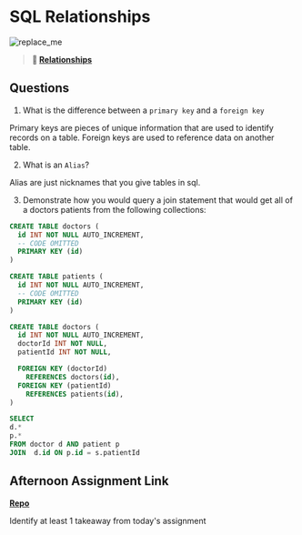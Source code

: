 # SQL Relationships

![replace_me](https://codeworks.blob.core.windows.net/public/assets/img/illustrations/placeholder.svg)

> **📖 [Relationships](https://codeworksacademy.com/fs-student-guide/resources/wk11/02-MySQL-Relationships)**

## Questions

1. What is the difference between a `primary key` and a `foreign key`

Primary keys are pieces of unique information that are used to identify records on a table. Foreign keys are used to reference data on another table.

2. What is an `Alias`?

Alias are just nicknames that you give tables in sql. 

3. Demonstrate how you would query a join statement that would get all of a doctors patients from the following collections:

```SQL
CREATE TABLE doctors (
  id INT NOT NULL AUTO_INCREMENT,
  -- CODE OMITTED
  PRIMARY KEY (id)
)

CREATE TABLE patients (
  id INT NOT NULL AUTO_INCREMENT,
  -- CODE OMITTED
  PRIMARY KEY (id)
)

CREATE TABLE doctors (
  id INT NOT NULL AUTO_INCREMENT,
  doctorId INT NOT NULL,
  patientId INT NOT NULL,

  FOREIGN KEY (doctorId)
    REFERENCES doctors(id),
  FOREIGN KEY (patientId)
    REFERENCES patients(id),
)

SELECT 
d.*
p.*
FROM doctor d AND patient p
JOIN  d.id ON p.id = s.patientId

```

## Afternoon Assignment Link

**[Repo](https://github.com/garrett-adamss/<ASSIGNMENT_REPO>)**

Identify at least 1 takeaway from today's assignment
